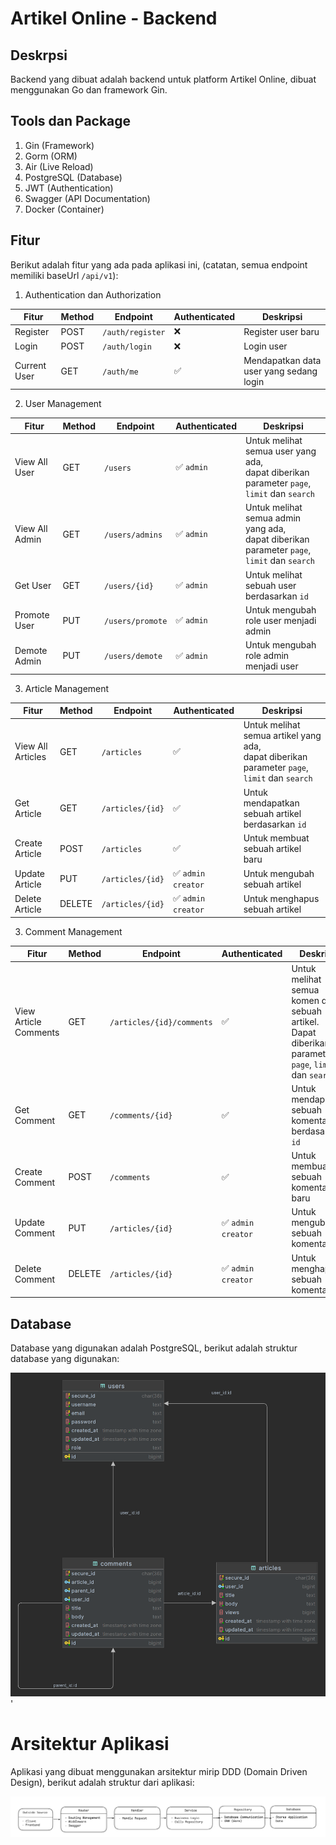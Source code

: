 # Artikel Online - Backend

## Deskrpsi
Backend yang dibuat adalah backend untuk platform Artikel Online, dibuat menggunakan Go dan framework Gin.

## Tools dan Package
1. Gin (Framework)
2. Gorm (ORM)
3. Air (Live Reload)
4. PostgreSQL (Database)
5. JWT (Authentication)
6. Swagger (API Documentation)
7. Docker (Container)

## Fitur
Berikut adalah fitur yang ada pada aplikasi ini, (catatan, semua endpoint memiliki baseUrl `/api/v1`):

1. Authentication dan Authorization

| Fitur        | Method | Endpoint         | Authenticated | Deskripsi                               |
|--------------|--------|------------------|---------------|-----------------------------------------|
| Register     | POST   | `/auth/register` | ❌             | Register user baru                      |
| Login        | POST   | `/auth/login`    | ❌             | Login user                              |
| Current User | GET    | `/auth/me`       | ✅             | Mendapatkan data user yang sedang login |


2. User Management

| Fitur          | Method | Endpoint         | Authenticated | Deskripsi                                                                                       |
|----------------|--------|------------------|---------------|-------------------------------------------------------------------------------------------------|
| View All User  | GET    | `/users`         | ✅ `admin`     | Untuk melihat semua user yang ada, <br/>dapat diberikan parameter `page`, `limit` dan `search`  |
| View All Admin | GET    | `/users/admins`  | ✅ `admin`     | Untuk melihat semua admin yang ada, <br/>dapat diberikan parameter `page`, `limit` dan `search` |
| Get User       | GET    | `/users/{id}`    | ✅ `admin`     | Untuk melihat sebuah user berdasarkan `id`                                                      |
| Promote User   | PUT    | `/users/promote` | ✅ `admin`     | Untuk mengubah role user menjadi admin                                                          |
| Demote Admin   | PUT    | `/users/demote`  | ✅ `admin`     | Untuk mengubah role admin menjadi user                                                          |


3. Article Management

| Fitur             | Method | Endpoint         | Authenticated       | Deskripsi                                                                                         |
|-------------------|--------|------------------|---------------------|---------------------------------------------------------------------------------------------------|
| View All Articles | GET    | `/articles`      | ✅                   | Untuk melihat semua artikel yang ada, <br/>dapat diberikan parameter `page`, `limit` dan `search` |
| Get Article       | GET    | `/articles/{id}` | ✅                   | Untuk mendapatkan sebuah artikel berdasarkan `id`                                                 |
| Create Article    | POST   | `/articles`      | ✅                   | Untuk membuat sebuah artikel baru                                                                 |
| Update Article    | PUT    | `/articles/{id}` | ✅ `admin` `creator` | Untuk mengubah sebuah artikel                                                                     |
| Delete Article    | DELETE | `/articles/{id}` | ✅ `admin` `creator` | Untuk menghapus sebuah artikel                                                                    |

3. Comment Management

| Fitur                 | Method | Endpoint                  | Authenticated       | Deskripsi                                                                                                  |
|-----------------------|--------|---------------------------|---------------------|------------------------------------------------------------------------------------------------------------|
| View Article Comments | GET    | `/articles/{id}/comments` | ✅                   | Untuk melihat semua komen dari sebuah artikel. <br/>Dapat diberikan parameter `page`, `limit` dan `search` |
| Get Comment           | GET    | `/comments/{id}`          | ✅                   | Untuk mendapatkan sebuah komentar berdasarkan `id`                                                         |
| Create Comment        | POST   | `/comments`               | ✅                   | Untuk membuat sebuah komentar baru                                                                         |
| Update Comment        | PUT    | `/articles/{id}`          | ✅ `admin` `creator` | Untuk mengubah sebuah komentar                                                                             |
| Delete Comment        | DELETE | `/articles/{id}`          | ✅ `admin` `creator` | Untuk menghapus sebuah komentar                                                                            |

## Database

Database yang digunakan adalah PostgreSQL, berikut adalah struktur database yang digunakan:

![Database Schema](./.github/images/database.png)'

# Arsitektur Aplikasi

Aplikasi yang dibuat menggunakan arsitektur mirip DDD (Domain Driven Design),
berikut adalah struktur dari aplikasi:



![Architecture](./.github/images/architecture.png)
